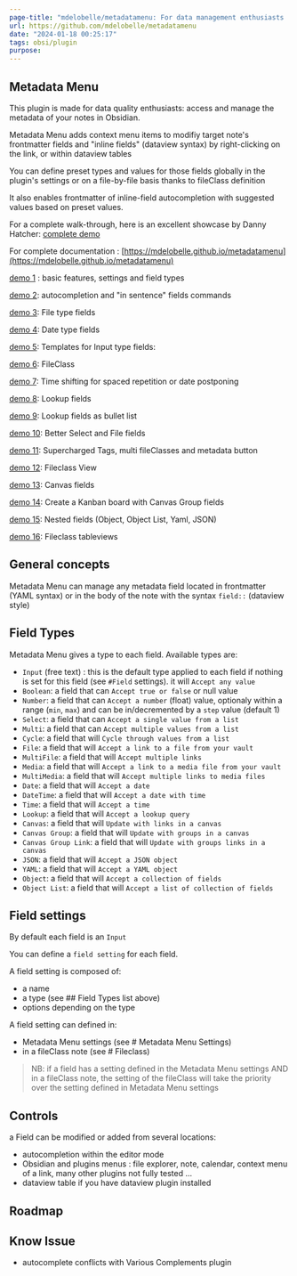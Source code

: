 ```yaml
---
page-title: "mdelobelle/metadatamenu: For data management enthusiasts : type and manage the metadata of your notes."
url: https://github.com/mdelobelle/metadatamenu
date: "2024-01-18 00:25:17"
tags: obsi/plugin
purpose:
---
```


## Metadata Menu

This plugin is made for data quality enthusiasts: access and manage the metadata of your notes in Obsidian.

Metadata Menu adds context menu items to modifiy target note's frontmatter fields and "inline fields" (dataview syntax) by right-clicking on the link, or within dataview tables

You can define preset types and values for those fields globally in the plugin's settings or on a file-by-file basis thanks to fileClass definition

It also enables frontmatter of inline-field autocompletion with suggested values based on preset values.

For a complete walk-through, here is an excellent showcase by Danny Hatcher: [complete demo](https://www.youtube.com/watch?v=qi4Uz7TZLOM)

For complete documentation : [https://mdelobelle.github.io/metadatamenu](https://mdelobelle.github.io/metadatamenu)

[demo 1](https://youtu.be/7bvIAkJf0OE) : basic features, settings and field types

[demo 2](https://youtu.be/gU-StGyDciY): autocompletion and "in sentence" fields commands

[demo 3](https://youtu.be/sYudigxPEnY): File type fields

[demo 4](https://youtu.be/PrbYaVh7N7g): Date type fields

[demo 5](https://youtu.be/Mq2tbA0RVM8): Templates for Input type fields:

[demo 6](https://youtu.be/QxXSuh7HUZY): FileClass

[demo 7](https://youtu.be/6dEk9no269g): Time shifting for spaced repetition or date postponing

[demo 8](https://youtu.be/ad0nJf8TZP8): Lookup fields

[demo 9](https://youtu.be/zUcZWG7nWF4): Lookup fields as bullet list

[demo 10](https://youtu.be/vc55ivQuHuY): Better Select and File fields

[demo 11](https://youtu.be/I73uW8fqOZ8): Supercharged Tags, multi fileClasses and metadata button

[demo 12](https://youtu.be/3jukvV7OODg): Fileclass View

[demo 13](https://youtu.be/7oaau8ijVUA): Canvas fields

[demo 14](https://youtu.be/G47AYkmoKJs): Create a Kanban board with Canvas Group fields

[demo 15](https://youtu.be/EhEJSxTzzBg): Nested fields (Object, Object List, Yaml, JSON)

[demo 16](https://youtu.be/Q0fPp3C3EaA): Fileclass tableviews

## General concepts

Metadata Menu can manage any metadata field located in frontmatter (YAML syntax) or in the body of the note with the syntax `field::` (dataview style)

## Field Types

Metadata Menu gives a type to each field. Available types are:

-   `Input` (free text) : this is the default type applied to each field if nothing is set for this field (see `#Field` settings). it will `Accept any value`
-   `Boolean`: a field that can `Accept true or false` or null value
-   `Number`: a field that can `Accept a number` (float) value, optionaly within a range (`min`, `max`) and can be in/decremented by a `step` value (default 1)
-   `Select`: a field that can `Accept a single value from a list`
-   `Multi`: a field that can `Accept multiple values from a list`
-   `Cycle`: a field that will `Cycle through values from a list`
-   `File`: a field that will `Accept a link to a file from your vault`
-   `MultiFile`: a field that will `Accept multiple links`
-   `Media`: a field that will `Accept a link to a media file from your vault`
-   `MultiMedia`: a field that will `Accept multiple links to media files`
-   `Date`: a field that will `Accept a date`
-   `DateTime`: a field that will `Accept a date with time`
-   `Time`: a field that will `Accept a time`
-   `Lookup`: a field that will `Accept a lookup query`
-   `Canvas`: a field that will `Update with links in a canvas`
-   `Canvas Group`: a field that will `Update with groups in a canvas`
-   `Canvas Group Link`: a field that will `Update with groups links in a canvas`
-   `JSON`: a field that will `Accept a JSON object`
-   `YAML`: a field that will `Accept a YAML object`
-   `Object`: a field that will `Accept a collection of fields`
-   `Object List`: a field that will `Accept a list of collection of fields`

## Field settings

By default each field is an `Input`

You can define a `field setting` for each field.

A field setting is composed of:

-   a name
-   a type (see ## Field Types list above)
-   options depending on the type

A field setting can defined in:

-   Metadata Menu settings (see # Metadata Menu Settings)
-   in a fileClass note (see # Fileclass)

> NB: if a field has a setting defined in the Metadata Menu settings AND in a fileClass note, the setting of the fileClass will take the priority over the setting defined in Metadata Menu settings

## Controls

a Field can be modified or added from several locations:

-   autocompletion within the editor mode
-   Obsidian and plugins menus : file explorer, note, calendar, context menu of a link, many other plugins not fully tested ...
-   dataview table if you have dataview plugin installed

## Roadmap

## Know Issue

-   autocomplete conflicts with Various Complements plugin